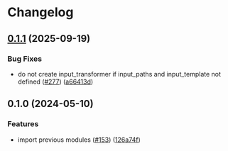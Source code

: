 # Changelog

## [0.1.1](https://github.com/kloia/platform-modules/compare/aws-cloudwatch-event-rule-master-v0.1.0...aws-cloudwatch-event-rule-master-v0.1.1) (2025-09-19)


### Bug Fixes

* do not create input_transformer if input_paths and input_template not defined ([#277](https://github.com/kloia/platform-modules/issues/277)) ([a66413d](https://github.com/kloia/platform-modules/commit/a66413d600b1abc025aacc5d854eb539f1ee8a09))

## 0.1.0 (2024-05-10)


### Features

* import previous modules ([#153](https://github.com/kloia/platform-modules/issues/153)) ([126a74f](https://github.com/kloia/platform-modules/commit/126a74f8430ca971e61740f72de776dee210bb55))

